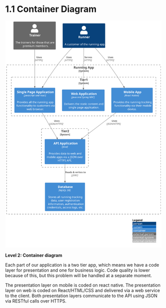 # 1.1 Container Diagram

![diagram](container.svg)

**Level 2: Container diagram**

Each part of our application is a two tier app, which means we have a code layer for presentation and one for business logic. Code quality is lower because of this, but this problem will be handled at a separate moment.

The presentation layer on mobile is coded on react native. The presentation layer on web is coded on React/HTML/CSS and delivered via a web service to the client. Both presentation layers communicate to the API using JSON via RESTful calls over HTTPS. 

